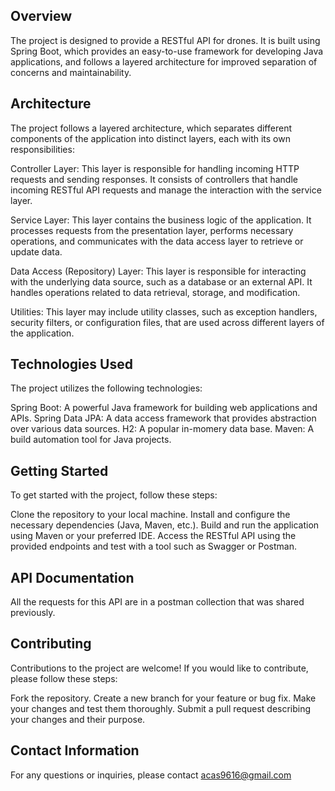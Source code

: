 ## Overview
The project is designed to provide a RESTful API for drones. It is built using Spring Boot, which provides an easy-to-use framework for developing Java applications, and follows a layered architecture for improved separation of concerns and maintainability.

## Architecture
The project follows a layered architecture, which separates different components of the application into distinct layers, each with its own responsibilities:

Controller Layer: This layer is responsible for handling incoming HTTP requests and sending responses. It consists of controllers that handle incoming RESTful API requests and manage the interaction with the service layer.

Service Layer: This layer contains the business logic of the application. It processes requests from the presentation layer, performs necessary operations, and communicates with the data access layer to retrieve or update data.

Data Access (Repository) Layer: This layer is responsible for interacting with the underlying data source, such as a database or an external API. It handles operations related to data retrieval, storage, and modification.

Utilities: This layer may include utility classes, such as exception handlers, security filters, or configuration files, that are used across different layers of the application.

## Technologies Used
The project utilizes the following technologies:

Spring Boot: A powerful Java framework for building web applications and APIs.
Spring Data JPA: A data access framework that provides abstraction over various data sources.
H2: A popular in-momery data base.
Maven: A build automation tool for Java projects.

## Getting Started
To get started with the project, follow these steps:

Clone the repository to your local machine.
Install and configure the necessary dependencies (Java, Maven, etc.).
Build and run the application using Maven or your preferred IDE.
Access the RESTful API using the provided endpoints and test with a tool such as Swagger or Postman.

## API Documentation
All the requests for this API are in a postman collection that was shared previously.

## Contributing
Contributions to the project are welcome! If you would like to contribute, please follow these steps:

Fork the repository.
Create a new branch for your feature or bug fix.
Make your changes and test them thoroughly.
Submit a pull request describing your changes and their purpose.

## Contact Information
For any questions or inquiries, please contact acas9616@gmail.com
